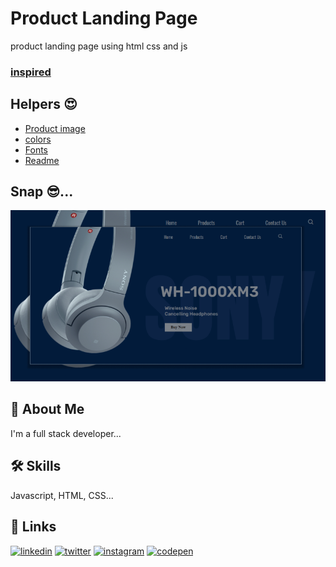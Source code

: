 
# Product Landing Page 

product landing page using html css and js

### [inspired](https://www.instagram.com/p/CjAiI-dDIsO/)

## Helpers 😍

 - [Product image](https://www.google.com/search?q=sony+headphones+images&sxsrf=ALiCzsbPS5oOUqlzvlMOyWSP00-4I-jWOA:1664380692215&source=lnms&tbm=isch&sa=X&ved=2ahUKEwjjwbif7bf6AhUIAN4KHclHD70Q_AUoAnoECAEQBA&biw=1366&bih=565&dpr=1)
 - [colors](https://colorhunt.co/)
 - [Fonts](https://fonts.google.com/)
 - [Readme](https://readme.so/)


## Snap 😎...

![Preview](./assets/images/preview.png)



## 🚀 About Me
I'm a full stack developer...



## 🛠 Skills
Javascript, HTML, CSS...


## 🔗 Links


[![linkedin](https://img.shields.io/badge/linkedin-white?style=for-the-badge&logo=linkedin&logoColor=blue)](https://www.linkedin.com/in/prasoon-mohan//)
[![twitter](https://img.shields.io/badge/twitter-white?style=for-the-badge&logo=twitter&logoColor=blue)](https://twitter.com/mohan_prasoon)
[![instagram](https://img.shields.io/badge/instagram-white?style=for-the-badge&logo=instagram&logoColor=purple)](https://twitter.com/mohan_prasoon)
[![codepen](https://img.shields.io/badge/codepen-white?style=for-the-badge&logo=codepen&logoColor=black)](https://codepen.io/prasoonmohan)
 
